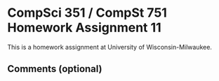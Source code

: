 # CompSci 351 / CompSt 751 Homework Assignment 11

This is a homework assignment at University of Wisconsin-Milwaukee.

## Comments (optional)
